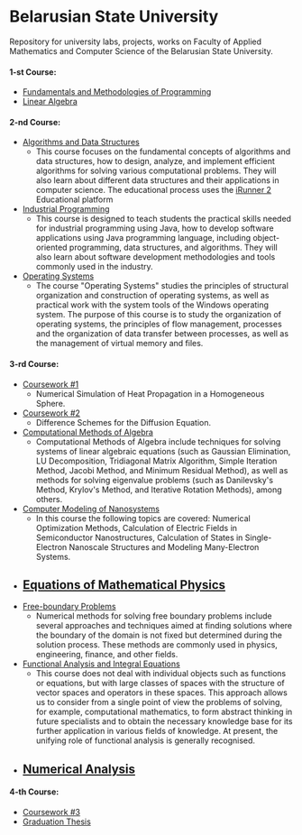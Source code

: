 # Belarusian State University
Repository for university labs, projects, works on Faculty of Applied Mathematics and Computer Science of the Belarusian State University.</br>

#### 1-st Course:
- [Fundamentals and Methodologies of Programming](https://github.com/makszeus/bsu/tree/main/Fundamentals%20and%20Methodologies%20of%20Programming)
- [Linear Algebra](https://github.com/makszeus/bsu/tree/main/Linear%20Algerba)

#### 2-nd Course:
- [Algorithms and Data Structures](https://github.com/makszeus/bsu/tree/main/Algorithms)
  - This course focuses on the fundamental concepts of algorithms and data structures, how to design, analyze, and implement efficient algorithms for solving various computational problems. They will also learn about different data structures and their applications in computer science. The educational process uses the [iRunner 2](https://acm.bsu.by) Educational platform
- [Industrial Programming](https://github.com/makszeus/bsu/tree/main/Industrial%20Programming)
  -  This course is designed to teach students the practical skills needed for industrial programming using Java, how to develop software applications using Java programming language, including object-oriented programming, data structures, and algorithms. They will also learn about software development methodologies and tools commonly used in the industry.
- [Operating Systems](https://github.com/makszeus/bsu/tree/main/Operating%20Systems)</br>
  - The course "Operating Systems" studies the principles of structural organization and construction of operating systems, as well as practical work with the system tools of the Windows operating system. The purpose of this course is to study the organization of operating systems, the principles of flow management, processes and the organization of data transfer between processes, as well as the management of virtual memory and files.

 
#### 3-rd Course:
- [Coursework #1](https://github.com/makszeus/bsu/tree/main/Course%20Work%201)
  - Numerical Simulation of Heat Propagation in a Homogeneous Sphere.
- [Coursework #2](https://github.com/makszeus/bsu/tree/main/Course%20Work%202)
  - Difference Schemes for the Diffusion Equation.
- [Computational Methods of Algebra](https://github.com/makszeus/bsu/tree/main/Computational%20Methods%20of%20Algebra)
  - Computational Methods of Algebra include techniques for solving systems of linear algebraic equations (such as Gaussian Elimination, LU Decomposition, Tridiagonal Matrix Algorithm, Simple Iteration Method, Jacobi Method, and Minimum Residual Method), as well as methods for solving eigenvalue problems (such as Danilevsky's Method, Krylov's Method, and Iterative Rotation Methods), among others.
- [Computer Modeling of Nanosystems](https://github.com/makszeus/bsu/tree/main/Computer%20Modeling%20of%20Nanosystems)
  - In this course the following topics are covered: Numerical Optimization Methods, Calculation of Electric Fields in Semiconductor Nanostructures, Calculation of States in Single-Electron Nanoscale Structures and  Modeling Many-Electron Systems.
- [Equations of Mathematical Physics](https://github.com/makszeus/bsu/tree/main/Equations%20of%20Mathematical%20Physics)
  - 
- [Free-boundary Problems](https://github.com/makszeus/bsu/tree/main/Free-boundary%20Problems)
  - Numerical methods for solving free boundary problems include several approaches and techniques aimed at finding solutions where the boundary of the domain is not fixed but determined during the solution process. These methods are commonly used in physics, engineering, finance, and other fields.
- [Functional Analysis and Integral Equations](https://github.com/makszeus/bsu/tree/main/Functional%20Analysis%20and%20Integral%20Equations)
  - This course does not deal with individual objects such as functions or equations, but with large classes of spaces with the structure of vector spaces and operators in these spaces. This approach allows us to consider from a single point of view the problems of solving, for example, computational mathematics, to form abstract thinking in future specialists and to obtain the necessary knowledge base for its further application in various fields of knowledge. At present, the unifying role of functional analysis is generally recognised. 
- [Numerical Analysis](https://github.com/makszeus/bsu/tree/main/Numerical%20Analysis)
  - 


#### 4-th Course:
- [Coursework #3](https://github.com/makszeus/bsu/tree/main/Course%20Work%203)
- [Graduation Thesis](https://github.com/makszeus/bsu/tree/main/Graduation%20Thesis)
